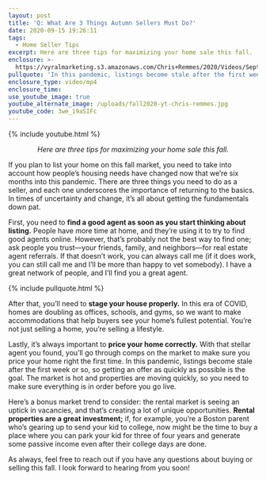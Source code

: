 ```yaml
---
layout: post
title: 'Q: What Are 3 Things Autumn Sellers Must Do?'
date: 2020-09-15 19:26:11
tags:
  - Home Seller Tips
excerpt: Here are three tips for maximizing your home sale this fall.
enclosure: >-
  https://vyralmarketing.s3.amazonaws.com/Chris+Remmes/2020/Videos/September/Q-+What+Are+3+Things+Autumn+Sellers+Must+Do_.mp4
pullquote: 'In this pandemic, listings become stale after the first week or so.'
enclosure_type: video/mp4
enclosure_time:
use_youtube_image: true
youtube_alternate_image: /uploads/fall2020-yt-chris-remmes.jpg
youtube_code: 3we_19aSIFc
---
```


{% include youtube.html %}

<p style="text-align:center;"><em>Here are three tips for maximizing your home sale this fall.</em></p>

If you plan to list your home on this fall market, you need to take into account how people’s housing needs have changed now that we’re six months into this pandemic. There are three things you need to do as a seller, and each one underscores the importance of returning to the basics. In times of uncertainty and change, it’s all about getting the fundamentals down pat.&nbsp;

First, you need to **find a good agent as soon as you start thinking about listing.** People have more time at home, and they’re using it to try to find good agents online. However, that’s probably not the best way to find one; ask people you trust—your friends, family, and neighbors—for real estate agent referrals. If that doesn’t work, you can always call me (if it does work, you can still call me and I’ll be more than happy to vet somebody). I have a great network of people, and I’ll find you a great agent.&nbsp;

{% include pullquote.html %}

After that, you’ll need to **stage your house properly.** In this era of COVID, homes are doubling as offices, schools, and gyms, so we want to make accommodations that help buyers see your home’s fullest potential. You’re not just selling a home, you’re selling a lifestyle.&nbsp;

Lastly, it’s always important to **price your home correctly.** With that stellar agent you found, you’ll go through comps on the market to make sure you price your home right the first time. In this pandemic, listings become stale after the first week or so, so getting an offer as quickly as possible is the goal. The market is hot and properties are moving quickly, so you need to make sure everything is in order before you go live.&nbsp;

Here’s a bonus market trend to consider: the rental market is seeing an uptick in vacancies, and that’s creating a lot of unique opportunities. **Rental properties are a great investment;** if, for example, you’re a Boston parent who’s gearing up to send your kid to college, now might be the time to buy a place where you can park your kid for three of four years and generate some passive income even after their college days are done.&nbsp;

As always, feel free to reach out if you have any questions about buying or selling this fall. I look forward to hearing from you soon\!